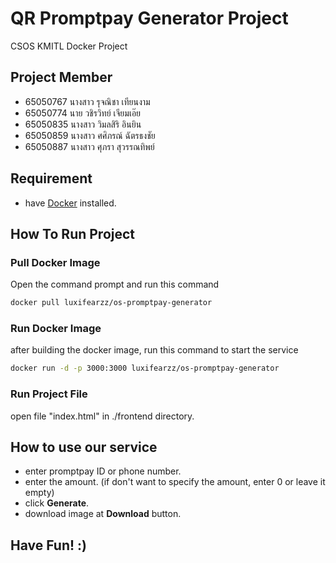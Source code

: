 # QR Promptpay Generator Project
CSOS KMITL Docker Project

## Project Member
- 65050767 นางสาว รุจณิชา เทียนงาม
- 65050774 นาย วชิรวิทย์ เจียมเอ๊ย
- 65050835 นางสาว วิมลสิริ อินยิน
- 65050859 นางสาว ศศิภรณ์ ฉัตรธงชัย
- 65050887 นางสาว ศุภรา สุวรรณทิพย์

## Requirement
- have [Docker](https://docs.docker.com/engine/install/) installed.

## How To Run Project

### Pull Docker Image
Open the command prompt and run this command
```bash
docker pull luxifearzz/os-promptpay-generator
```

<!--- comment
### Build Docker Image
Open the command prompt and go to the directory where this project file is. then run this command

```bash
docker build -t os-promptpay-generator .
```

*Note_1: "os-promptpay-generator" is a docker image name, feel free to change it to any name you want.*

*Note_2: don't forget "." at the end of the command!*
end comment --->

### Run Docker Image
after building the docker image, run this command to start the service

```bash
docker run -d -p 3000:3000 luxifearzz/os-promptpay-generator
```

[comment]: <> (*Note: if you change the image name when building it. you must change it at this point to run too.*)

### Run Project File
open file "index.html" in ./frontend directory.

## How to use our service
- enter promptpay ID or phone number.
- enter the amount. (if don't want to specify the amount, enter 0 or leave it empty)
- click **Generate**.
- download image at **Download** button.

## Have Fun! :)
